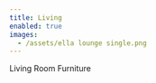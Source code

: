 ```yaml
---
title: Living
enabled: true
images:
  - /assets/ella lounge single.png
---
```

Living Room Furniture
